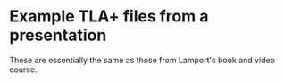 # Example TLA+ files from a presentation

These are essentially the same as those from Lamport's book and video course.

